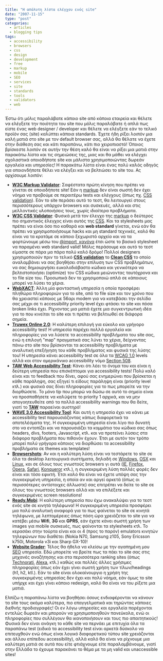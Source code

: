 ```yaml
---
title: "Η απόλυτη λίστα ελέγχου ενός site"
date: "2007-11-15"
type: "post"
categories:
  - articles
  - blogging tips
tags:
  - accessibility
  - browsers
  - css
  - design
  - development
  - free
  - markup
  - mobile
  - SEO
  - services
  - site
  - standards
  - tools
  - validators
  - web
---
```


Έστω ότι μόλις παραλάβατε κάποιο site από κάποια εταιρεία και θέλετε να ελέγξετε την ποιότητα του site που μόλις παραλάβατε ή απλά πως είστε ένας web designer / developer και θέλετε να ελέγξετε εάν το τελικό προϊόν σας (site) καλύπτει κάποια standards. Έχετε ήδη ρίξει λοιπόν μια καλή ματιά στο site με τον default browser σας, αλλά θα θέλατε να έχετε στην διάθεση σας και κάτι παραπάνω, κάτι πιο χειροπιαστό! Όποιος βρίσκεστε λοιπόν σε αυτήν την θέση καλό θα είναι να ρίξει μια ματιά στην παρακάτω λίστα και τις σημειώσεις της, μιας και θα μάθει να ελέγχει σχολαστικά οποιοδήποτε site και μάλιστα χρησιμοποιώντας δωρεάν εργαλεία και υπηρεσίες! Η παρακάτω λίστα είναι ένας πολύ καλός οδηγός για οποιονδήποτε θέλει να ελέγξει και να βελτιώσει το site του. Ας αρχίσουμε λοιπόν:

- [**W3C Markup Validator**](http://validator.w3.org/ "W3C Markup Validator"): Σαφέστατα πρώτη κίνηση που πρέπει να γίνεται σε οποιοδήποτε site! Εάν η [markup](http://en.wikipedia.org/wiki/Markup_language "Markup in Wiki") δεν είναι σωστή δεν έχει νόημα να προβούμε σε περαιτέρω tests και ελέγχους (όπως πχ. [CSS validation](http://jigsaw.w3.org/css-validator/ "CSS Validator")). Εάν το site περάσει αυτό το τεστ, θα λειτουργεί στους περισσότερους υπάρχον browsers και συσκευές, αλλά και στις μελλοντικές υλοποιήσεις τους, χωρίς ιδιαίτερα προβλήματα.
- [**W3C CSS Validator**](http://jigsaw.w3.org/css-validator/ "W3C CSS Validator"): Φυσικά μετά τον έλεγχο της [markup](http://en.wikipedia.org/wiki/Markup_language "Markup in Wiki") ο δεύτερος πιο σημαντικός έλεγχος είναι αυτός της [CSS](http://en.wikipedia.org/wiki/Cascading_Style_Sheets "CSS in Wiki"). Και τα stylesheets μας πρέπει να είναι όσο πιο καθαρά και **web standard** γίνεται, ενώ εάν θα πρέπει να χρησιμοποιήσουμε hacks και μη standard τεχνικές, καλό θα είναι να τα κρατάμε σε κάποιο ξεχωριστό αρχείο και να τα φορτώνουμε μέσω του [@import  κανόνα](http://www.w3.org/TR/REC-CSS2/cascade.html#at-import "@import CSS rule") έτσι ώστε το βασικό stylesheet να παραμένει web standard valid! Μόλις περάσουμε και αυτό το τεστ είμαστε σε πάρα μα πάρα πολύ καλό δρόμο! Πολλοί designers χρησιμοποιούν πριν το τελικό [**CSS validation**](http://jigsaw.w3.org/css-validator/ "W3C CSS Validator") το [**Clean CSS**](http://www.cleancss.com/ "Clean CSS") το οποίο αναλαμβάνει να σας βοηθήσει στην επίλυση των CSS προβλημάτων, να σας δημιουργήσει ευκολοδιάβαστο κώδικα και γενικότερα να βελτιστοποιήσει (optimize) τον CSS κώδικα μειώνοντας ταυτόχρονα και το file size του. Προσωπικά δεν το χρησιμοποιώ απλά σε κάποιους μπορεί να λύσει τα χέρια.
- [**WebXACT**](http://webxact.watchfire.com/ "WebXACT"): Άλλη μία φανταστική υπηρεσία η οποία προσφέρει πληθώρα πληροφοριών για το site, από το file size και τον χρόνο που θα χρειαστεί κάποιος με 56αρι modem για να κατεβάσει την σελίδα σας μέχρι σε τι accessibility priority level έχει φτάσει το site και πόσα broken links έχει. Ρίχνοντας μια ματιά έχετε μια συγκεντρωτική ιδέα για το που κινείται το site και τι πρέπει να βελτιωθεί σε διάφορα σημεία.
- [**Truwex Online 2.0**](http://checkwebsite.erigami.com/accessibility.html "Truwex Online 2.0"): Η καλύτερη επιλογή για εύκολο και γρήγορο accessibility test! Η υπηρεσία παρέχει πολλά εργαλεία και πληροφορίες για να λύσετε τα accessibility προβλήματα του site σας, ενώ η επιλογή "map" πραγματικά σας λύνει τα χέρια, δείχνοντας πάνω στο site που βρίσκονται τα accessibility προβλήματα με αναλυτική επεξήγηση του κάθε προβλήματος και φυσικά της λύσης του! Η υπηρεσία κάνει accessibility test σε όλα τα [WCAG 1.0](http://www.w3.org/TR/WAI-WEBCONTENT/ "WCAG 1.0") levels αλλά και στον αμερικάνικο accessibility νόμο [Section 508](http://www.section508.gov/ "Section 508").
- [**TAW Web Accessibility Test**](http://www.tawdis.net/taw3/cms/en "TAW Web Accessibility Test"): Κάνει ότι λέει το όνομα του και είναι η δεύτερη υπηρεσία που επισκέπτομαι για accessibility tests! Πολύ καλό είναι και το feedback που δίνει, αφού σας ενημερώνει που βρίσκεται η κάθε παράληψη, σας εξηγεί τι είδους παράληψη είναι (priority level κτλ.) και φυσικά σας δίνει πληροφορίες για το πως μπορείτε να την διορθώσετε. Το μόνο tip που μπορώ να δώσω σε αυτό το σημείο είναι να προσπαθήσετε να καλύψετε το priority 1 αρχικά, και να μην απογοητευθείτε από τα πολλά accessibility warnings που θα δείτε, γιατί το [**TAW**](http://www.tawdis.net/taw3/cms/en "TAW Web Accessibility Test") παραείναι αυστηρό!
- [**WAVE 3.0 Accessibility Tool**](http://www.wave.webaim.org/ "WAVE 3.0 Accessibility Tool"): Και αυτή η υπηρεσία έχει να κάνει με accessibility test παρουσιάζοντας κάπως διαφορετικά τα αποτελέσματα της. Η συγκεκριμένη υπηρεσία είναι λίγο πιο δυνατή στο να εντοπίζει και να παρουσιάζει τα κομμάτια του κώδικα σας όπως headers, divs, footers, Javascript, κτλ. και να προτείνει λύσεις στα διάφορα προβλήματα που πιθανόν έχουν. Έτσι με αυτόν τον τρόπο μπορεί πολύ γρήγορα κάποιος να διορθώσει τα accessibility προβλήματα σε themes και templates!
- [**Browsershots**](http://browsershots.org/ "Browsershots"): Αν και η καλύτερη λύση είναι να τεστάρετε το site σε όλα τα desktop λειτουργικά συστήματα, δηλαδή σε [Windows](http://www.microsoft.com/windows/ "Microsoft Windows"), [OSX](http://www.apple.com/macosx/ "Apple OS X") και [Linux](http://www.linux.org/ "Linux"), και σε όλους τους γνωστούς browsers γι αυτά ([IE](http://www.microsoft.com/windows/products/winfamily/ie/ "Microsoft Internet Explorer"), [Firefox](http://www.mozilla.com/en-US/firefox/ "Firefox"), [Opera](http://www.opera.com/ "Opera"), [Safari](http://www.apple.com/safari/ "Safari"), [Konqueror](http://www.konqueror.org/ "Konqueror") κτλ.), η συγκεκριμένη λύση πολλές φορές δεν είναι και τόσο εφικτή. Έτσι καλό θα είναι να έχετε υπόψη σας την συγκεκριμένη υπηρεσία, η οποία αν και αργεί αρκετά (όπως οι περισσότερες αντίστοιχες άλλωστε) σας επιτρέπει να δείτε το site σε όλους του γνωστούς browsers αλλά και να επιλέξετε και συγκεκριμένες screen resolutions!
- [**Ready.Mobi**](http://ready.mobi/ "Ready.Mobi"): H καλύτερη υπηρεσία που έχω ανακαλύψει για το τεστ ενός site σε κινητά τηλέφωνα! Η συγκεκριμένη υπηρεσία προσφέρει μια πολύ αναλυτική αναφορά για το πως φαίνεται το site σε κινητά τηλέφωνα, με λεπτομέρειες όπως πόση ώρα χρειάζεται το site για να κατέβει μέσω **Wifi**, **3G** και **GPRS**, εάν έχετε κάνει σωστή χρήση των images για mobile συσκευές, πως φαίνονται τα stylesheets κτλ. Το κερασάκι στην τούρτα είναι και οι 4 (προς το παρόν) emulators κινητών τηλεφώνων που διαθέτει (Nokia N70, Samsung z105, Sony Ericsson k750i, Motorola v3i και Sharp GX-10)!
- [**Website Grader**](http://www.websitegrader.com/ "Website Grader"): Τέλος θα ήθελα να κλείσω με την αγαπημένη μου [SEO](http://en.wikipedia.org/wiki/Search_engine_optimization "SEO in Wiki") υπηρεσία. Εδώ μπορείτε να βρείτε πως τα πάει το site σας στις μηχανές αναζήτησης και στα περισσότερα ranking sites (όπως [Technorati](http://www.technorati.com/ "Technorati"), [Alexa](http://www.alexa.com/ "Alexa"), κτλ.) καθώς και πολλές άλλες χρήσιμες πληροφορίες όπως εάν έχει γίνει σωστή χρήση των τίλων/headings (h1, h2, ktl.). Εάν το site είναι ολοκαίνουργιο η χρήση της  συγκεκριμένης υπηρεσίας δεν έχει και πολύ νόημα, εάν όμως το site υπήρχε και έχει γίνει κάποιο redesign, καλό θα είναι να του ρίξετε μια ματιά.

Ελπίζω η παραπάνω λίστα να βοηθήσει όσους ενδιαφέρονται να κάνουν τα site τους ακόμα καλύτερα, πιο επαγγελματικά και τηρώντας κάποιες διεθνής προδιαγραφές! Οι εν λόγω υπηρεσίες και εργαλεία παρέχονται εντελώς δωρεάν και μπορούν να χρησιμοποιηθούν πανεύκολα, ενώ οι πληροφορίες που συλλέγουν θα ικανοποιήσουν και τους πιο απαιτητικούς! Φυσικά δεν είναι ανάγκη το κάθε site να περνάει με επιτυχία όλα τα παραπάνω test (ειδικά τα accessibility test είναι αρκετά δύσκολο να επιτευχθούν ενώ όπως είναι λογικό διαφορετικού τύπου site χρειάζονται και άλλου επίπεδου accessibility), αλλά καλό θα είναι να ρίχνουμε μια καλύτερη ματιά σε αυτά που είτε φτιάχνουμε είτε παραλαμβάνουμε, γιατί στην Ελλάδα το έχουμε παρακάνει το θέμα με τα μη valid και unaccessible sites!
